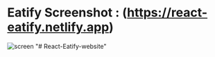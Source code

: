 # Eatify Screenshot : (https://react-eatify.netlify.app)
![screen](/eatify.png)
"# React-Eatify-website" 
